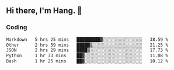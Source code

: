 ## Hi there, I'm Hang. 👋

### Coding

<!--START_SECTION:waka-->

```txt
Markdown   5 hrs 25 mins   █████████▓░░░░░░░░░░░░░░░   38.59 %
Other      2 hrs 59 mins   █████▒░░░░░░░░░░░░░░░░░░░   21.25 %
JSON       2 hrs 29 mins   ████▒░░░░░░░░░░░░░░░░░░░░   17.73 %
Python     1 hr 33 mins    ██▓░░░░░░░░░░░░░░░░░░░░░░   11.08 %
Bash       1 hr 25 mins    ██▓░░░░░░░░░░░░░░░░░░░░░░   10.12 %
```

<!--END_SECTION:waka-->
